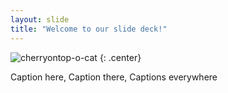 ```yaml
---
layout: slide
title: "Welcome to our slide deck!"
---
```


![cherryontop-o-cat](https://octodex.github.com/images/cherryontop-o-cat.png)
{: .center}

Caption here, Caption there, Captions everywhere
